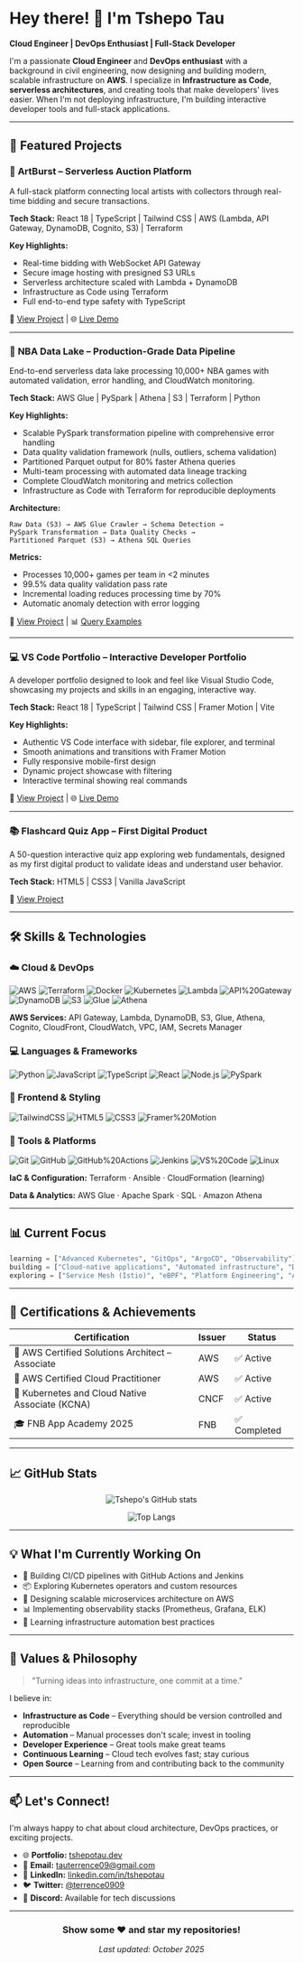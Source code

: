 # Hey there! 👋 I'm Tshepo Tau

**Cloud Engineer | DevOps Enthusiast | Full-Stack Developer**

I'm a passionate **Cloud Engineer** and **DevOps enthusiast** with a background in civil engineering, now designing and building modern, scalable infrastructure on **AWS**. I specialize in **Infrastructure as Code**, **serverless architectures**, and creating tools that make developers' lives easier. When I'm not deploying infrastructure, I'm building interactive developer tools and full-stack applications.

---

## 🚀 Featured Projects

### 🎨 **ArtBurst** – Serverless Auction Platform
A full-stack platform connecting local artists with collectors through real-time bidding and secure transactions.

**Tech Stack:** React 18 | TypeScript | Tailwind CSS | AWS (Lambda, API Gateway, DynamoDB, Cognito, S3) | Terraform

**Key Highlights:**
- Real-time bidding with WebSocket API Gateway
- Secure image hosting with presigned S3 URLs
- Serverless architecture scaled with Lambda + DynamoDB
- Infrastructure as Code using Terraform
- Full end-to-end type safety with TypeScript

🔗 [View Project](https://github.com/terrence0909/Art-Burst) | 🌐 [Live Demo](https://artburst.example.com)

---

### 🏀 **NBA Data Lake** – Production-Grade Data Pipeline
End-to-end serverless data lake processing 10,000+ NBA games with automated validation, error handling, and CloudWatch monitoring.

**Tech Stack:** AWS Glue | PySpark | Athena | S3 | Terraform | Python

**Key Highlights:**
- Scalable PySpark transformation pipeline with comprehensive error handling
- Data quality validation framework (nulls, outliers, schema validation)
- Partitioned Parquet output for 80% faster Athena queries
- Multi-team processing with automated data lineage tracking
- Complete CloudWatch monitoring and metrics collection
- Infrastructure as Code with Terraform for reproducible deployments

**Architecture:**
```
Raw Data (S3) → AWS Glue Crawler → Schema Detection → 
PySpark Transformation → Data Quality Checks → 
Partitioned Parquet (S3) → Athena SQL Queries
```

**Metrics:**
- Processes 10,000+ games per team in <2 minutes
- 99.5% data quality validation pass rate
- Incremental loading reduces processing time by 70%
- Automatic anomaly detection with error logging

🔗 [View Project](https://github.com/terrence0909/nba-data-lake) | 📊 [Query Examples](#)

---

### 💻 **VS Code Portfolio** – Interactive Developer Portfolio
A developer portfolio designed to look and feel like Visual Studio Code, showcasing my projects and skills in an engaging, interactive way.

**Tech Stack:** React 18 | TypeScript | Tailwind CSS | Framer Motion | Vite

**Key Highlights:**
- Authentic VS Code interface with sidebar, file explorer, and terminal
- Smooth animations and transitions with Framer Motion
- Fully responsive mobile-first design
- Dynamic project showcase with filtering
- Interactive terminal showing real commands

🔗 [View Project](https://github.com/terrence0909/portfolio-website) | 🌐 [Live Demo](https://tshepotau.dev)

---

### 📚 **Flashcard Quiz App** – First Digital Product
A 50-question interactive quiz app exploring web fundamentals, designed as my first digital product to validate ideas and understand user behavior.

**Tech Stack:** HTML5 | CSS3 | Vanilla JavaScript

🔗 [View Project](https://github.com/terrence0909/flashcard-quiz)

---

## 🛠️ Skills & Technologies

### ☁️ Cloud & DevOps
![AWS](https://img.shields.io/badge/AWS-FF9900?style=for-the-badge&logo=amazonaws&logoColor=white)
![Terraform](https://img.shields.io/badge/Terraform-623CE4?style=for-the-badge&logo=terraform&logoColor=white)
![Docker](https://img.shields.io/badge/Docker-2496ED?style=for-the-badge&logo=docker&logoColor=white)
![Kubernetes](https://img.shields.io/badge/Kubernetes-326CE5?style=for-the-badge&logo=kubernetes&logoColor=white)
![Lambda](https://img.shields.io/badge/AWS%20Lambda-FF9900?style=for-the-badge&logo=awslambda&logoColor=white)
![API%20Gateway](https://img.shields.io/badge/API%20Gateway-FF9900?style=for-the-badge)
![DynamoDB](https://img.shields.io/badge/DynamoDB-527FFF?style=for-the-badge)
![S3](https://img.shields.io/badge/Amazon%20S3-569A31?style=for-the-badge&logo=amazons3&logoColor=white)
![Glue](https://img.shields.io/badge/AWS%20Glue-FF9900?style=for-the-badge)
![Athena](https://img.shields.io/badge/Amazon%20Athena-FF9900?style=for-the-badge)

**AWS Services:** API Gateway, Lambda, DynamoDB, S3, Glue, Athena, Cognito, CloudFront, CloudWatch, VPC, IAM, Secrets Manager

### 💻 Languages & Frameworks
![Python](https://img.shields.io/badge/Python-3776AB?style=for-the-badge&logo=python&logoColor=white)
![JavaScript](https://img.shields.io/badge/JavaScript-F7DF1E?style=for-the-badge&logo=javascript&logoColor=black)
![TypeScript](https://img.shields.io/badge/TypeScript-3178C6?style=for-the-badge&logo=typescript&logoColor=white)
![React](https://img.shields.io/badge/React-20232A?style=for-the-badge&logo=react&logoColor=61DAFB)
![Node.js](https://img.shields.io/badge/Node.js-339933?style=for-the-badge&logo=nodedotjs&logoColor=white)
![PySpark](https://img.shields.io/badge/PySpark-E25A1C?style=for-the-badge)

### 🎨 Frontend & Styling
![TailwindCSS](https://img.shields.io/badge/TailwindCSS-06B6D4?style=for-the-badge&logo=tailwindcss&logoColor=white)
![HTML5](https://img.shields.io/badge/HTML5-E34C26?style=for-the-badge&logo=html5&logoColor=white)
![CSS3](https://img.shields.io/badge/CSS3-1572B6?style=for-the-badge&logo=css3&logoColor=white)
![Framer%20Motion](https://img.shields.io/badge/Framer%20Motion-0055FF?style=for-the-badge&logo=framer&logoColor=white)

### 🔧 Tools & Platforms
![Git](https://img.shields.io/badge/Git-F05032?style=for-the-badge&logo=git&logoColor=white)
![GitHub](https://img.shields.io/badge/GitHub-181717?style=for-the-badge&logo=github&logoColor=white)
![GitHub%20Actions](https://img.shields.io/badge/GitHub%20Actions-2088FF?style=for-the-badge&logo=githubactions&logoColor=white)
![Jenkins](https://img.shields.io/badge/Jenkins-D24939?style=for-the-badge&logo=jenkins&logoColor=white)
![VS%20Code](https://img.shields.io/badge/VS%20Code-007ACC?style=for-the-badge&logo=visualstudiocode&logoColor=white)
![Linux](https://img.shields.io/badge/Linux-FCC624?style=for-the-badge&logo=linux&logoColor=black)

**IaC & Configuration:** Terraform · Ansible · CloudFormation (learning)

**Data & Analytics:** AWS Glue · Apache Spark · SQL · Amazon Athena

---

## 📊 Current Focus

```python
learning = ["Advanced Kubernetes", "GitOps", "ArgoCD", "Observability"]
building = ["Cloud-native applications", "Automated infrastructure", "Developer tools"]
exploring = ["Service Mesh (Istio)", "eBPF", "Platform Engineering", "AI/ML on AWS"]
```

---

## 📜 Certifications & Achievements

| Certification | Issuer | Status |
|---------------|--------|--------|
| 🏅 AWS Certified Solutions Architect – Associate | AWS | ✅ Active |
| 🏅 AWS Certified Cloud Practitioner | AWS | ✅ Active |
| 🏅 Kubernetes and Cloud Native Associate (KCNA) | CNCF | ✅ Active |
| 🎓 FNB App Academy 2025 | FNB | ✅ Completed |

---

## 📈 GitHub Stats

<div align="center">

![Tshepo's GitHub stats](https://github-readme-stats.vercel.app/api?username=terrence0909&show_icons=true&theme=radical&hide_border=true)

![Top Langs](https://github-readme-stats.vercel.app/api/top-langs/?username=terrence0909&layout=compact&theme=radical&hide_border=true)

</div>

---

## 💡 What I'm Currently Working On

- 🔄 Building CI/CD pipelines with GitHub Actions and Jenkins
- 📦 Exploring Kubernetes operators and custom resources
- 🚀 Designing scalable microservices architecture on AWS
- 📊 Implementing observability stacks (Prometheus, Grafana, ELK)
- 🤖 Learning infrastructure automation best practices

---

## 🎯 Values & Philosophy

> "Turning ideas into infrastructure, one commit at a time."

I believe in:
- **Infrastructure as Code** – Everything should be version controlled and reproducible
- **Automation** – Manual processes don't scale; invest in tooling
- **Developer Experience** – Great tools make great teams
- **Continuous Learning** – Cloud tech evolves fast; stay curious
- **Open Source** – Learning from and contributing back to the community

---

## 📫 Let's Connect!

I'm always happy to chat about cloud architecture, DevOps practices, or exciting projects.

- 🌐 **Portfolio:** [tshepotau.dev](https://tshepotau.dev)
- 📧 **Email:** tauterrence09@gmail.com
- 💼 **LinkedIn:** [linkedin.com/in/tshepotau](https://www.linkedin.com/in/tshepotau/)
- 🐦 **Twitter:** [@terrence0909](https://twitter.com/terrence0909)
- 💬 **Discord:** Available for tech discussions

---

<div align="center">

### Show some ❤️ and star my repositories!

*Last updated: October 2025*

</div>
